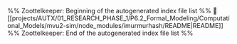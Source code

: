 %% Zoottelkeeper: Beginning of the autogenerated index file list  %%
📄 [[projects/AUTX/01_RESEARCH_PHASE_1/P6.2_Formal_Modeling/Computational_Models/mvu2-sim/node_modules/imurmurhash/README|README]]
%% Zoottelkeeper: End of the autogenerated index file list  %%
